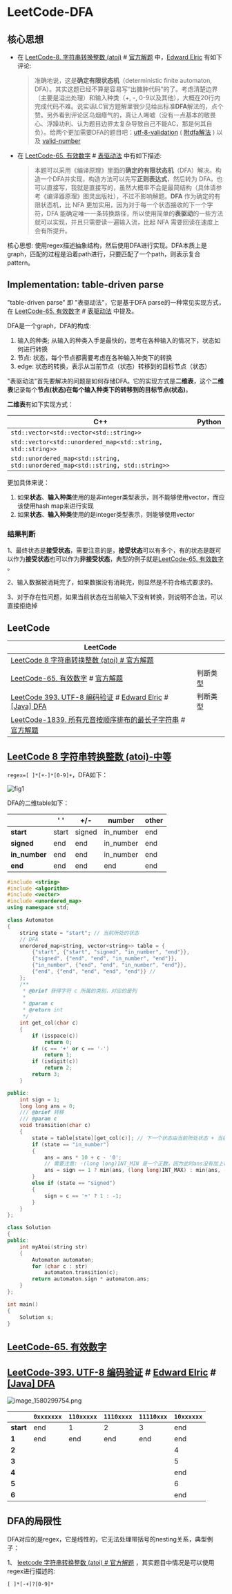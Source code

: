 # LeetCode-DFA



## 核心思想

- 在 [LeetCode-8. 字符串转换整数 (atoi)](https://leetcode.cn/problems/string-to-integer-atoi/)  # [官方解题](https://leetcode.cn/problems/string-to-integer-atoi/solution/zi-fu-chuan-zhuan-huan-zheng-shu-atoi-by-leetcode-/) 中，[Edward Elric](https://leetcode.cn/u/zdxiq125/) 有如下评论:

  >  准确地说，这是**确定有限状态机**（deterministic finite automaton, DFA）。其实这题已经不算是容易写“出臃肿代码”的了。考虑清楚边界（主要是溢出处理）和输入种类（+, -, 0-9以及其他），大概在20行内完成代码不难。说实话LC官方题解里很少见给出标准**DFA**解法的，点个赞。另外看到评论区乌烟瘴气的，真让人唏嘘（没有一点基本的敬畏心、浮躁功利、认为题目边界太复杂导致自己不能AC，那是何其自负）。给两个更加需要DFA的题目吧：[utf-8-validation](https://leetcode.cn/problems/utf-8-validation/) ( [附dfa解法](https://leetcode.cn/problems/utf-8-validation/solution/java-dfa-by-zdxiq125/) ) 以及 [valid-number](https://leetcode.cn/problems/valid-number/)



- 在 [LeetCode-65. 有效数字](https://leetcode.cn/problems/valid-number/) # [表驱动法](https://leetcode.cn/problems/valid-number/solution/biao-qu-dong-fa-by-user8973/) 中有如下描述:

  > 本题可以采用《编译原理》里面的**确定的有限状态机**（DFA）解决。构造一个DFA并实现，构造方法可以先写**正则表达式**，然后转为 DFA，也可以直接写，我就是直接写的，虽然大概率不会是最简结构（具体请参考《编译器原理》图灵出版社），不过不影响解题。**DFA** 作为确定的有限状态机，比 NFA 更加实用，因为对于每一个状态接收的下一个字符，DFA 能确定唯一一条转换路径，所以使用简单的**表驱动**的一些方法就可以实现，并且只需要读一遍输入流，比起 NFA 需要回读在速度上会有所提升。
  >



核心思想: 使用regex描述抽象结构，然后使用DFA进行实现。DFA本质上是graph，匹配的过程是沿着path进行，只要匹配了一个path，则表示复合pattern。

## Implementation: table-driven parse

"table-driven parse" 即 "表驱动法"，它是基于DFA parse的一种常见实现方式，在 [LeetCode-65. 有效数字](https://leetcode.cn/problems/valid-number/) # [表驱动法](https://leetcode.cn/problems/valid-number/solution/biao-qu-dong-fa-by-user8973/) 中提及。

DFA是一个graph，DFA的构成: 

1. 输入的种类; 从输入的种类入手是最快的，思考在各种输入的情况下，状态如何进行转换
2. 节点: 状态，每个节点都需要考虑在各种输入种类下的转换
3. edge: 状态的转换，表示从当前节点（状态）转移到的目标节点（状态） 

"表驱动法"首先要解决的问题是如何存储DFA。它的实现方式是**二维表**，这个**二维表**记录每个**节点(状态)**在每个输入种类下的转移到的**目标节点(状态)**。



**二维表**有如下实现方式：

| C++                                                          | Python |
| ------------------------------------------------------------ | ------ |
| `std::vector<std::vector<std::string>>`                      |        |
| `std::vector<std::unordered_map<std::string, std::string>>`  |        |
| `std::unordered_map<std::string, std::unordered_map<std::string, std::string>>` |        |

更加具体来说：

1. 如果**状态**、**输入种类**使用的是非integer类型表示，则不能够使用vector，而应该使用hash map来进行实现
2. 如果**状态**、**输入种类**使用的是integer类型表示，则能够使用vector

### 结果判断

1、最终状态是**接受状态**，需要注意的是，**接受状态**可以有多个，有的状态是既可以作为**接受状态**也可以作为**非接受状态**，典型的例子就是[LeetCode-65. 有效数字](https://leetcode.cn/problems/valid-number/) 。

2、输入数据被消耗完了，如果数据没有消耗完，则显然是不符合格式要求的。

3、对于存在性问题，如果当前状态在当前输入下没有转换，则说明不合法，可以直接拒绝掉



## LeetCode

| LeetCode                                                     |          |
| ------------------------------------------------------------ | -------- |
| [LeetCode 8 字符串转换整数 (atoi) # 官方解题](https://leetcode.cn/problems/string-to-integer-atoi/solution/zi-fu-chuan-zhuan-huan-zheng-shu-atoi-by-leetcode-/) |          |
| [LeetCode-65. 有效数字](https://leetcode.cn/problems/valid-number/) # [官方解题](https://leetcode.cn/problems/valid-number/solution/you-xiao-shu-zi-by-leetcode-solution-298l/) | 判断类型 |
| [LeetCode 393. UTF-8 编码验证](https://leetcode.cn/problems/utf-8-validation/) # [Edward Elric](https://leetcode.cn/u/zdxiq125/) # [[Java] DFA](https://leetcode.cn/problems/utf-8-validation/solution/java-dfa-by-zdxiq125/) | 判断类型 |
| [LeetCode-1839. 所有元音按顺序排布的最长子字符串](https://leetcode.cn/problems/longest-substring-of-all-vowels-in-order/) # [官方解题](https://leetcode.cn/problems/longest-substring-of-all-vowels-in-order/solutions/742722/suo-you-yuan-yin-an-shun-xu-pai-bu-de-zu-9wqg/) |          |



## [LeetCode 8 字符串转换整数 (atoi)-中等](https://leetcode.cn/problems/string-to-integer-atoi/description/)

`regex=[ ]*[+-]*[0-9]+`，DFA如下：

![fig1](./LeetCode-8-DFA.png)

DFA的二维table如下：

|               | ' '   | +/-    | number    | other |
| ------------- | ----- | ------ | --------- | ----- |
| **start**     | start | signed | in_number | end   |
| **signed**    | end   | end    | in_number | end   |
| **in_number** | end   | end    | in_number | end   |
| **end**       | end   | end    | end       | end   |



```C++
#include <string>
#include <algorithm>
#include <vector>
#include <unordered_map>
using namespace std;

class Automaton
{
    string state = "start"; // 当前所处的状态
    // DFA
    unordered_map<string, vector<string>> table = {
        {"start", {"start", "signed", "in_number", "end"}},
        {"signed", {"end", "end", "in_number", "end"}},
        {"in_number", {"end", "end", "in_number", "end"}},
        {"end", {"end", "end", "end", "end"}} //
    };
    /**
     * @brief 获得字符 c 所属的类别，对应的是列
     *
     * @param c
     * @return int
     */
    int get_col(char c)
    {
        if (isspace(c))
            return 0;
        if (c == '+' or c == '-')
            return 1;
        if (isdigit(c))
            return 2;
        return 3;
    }

public:
    int sign = 1;
    long long ans = 0;
    /// @brief 转移
    /// @param c
    void transition(char c)
    {
        state = table[state][get_col(c)]; // 下一个状态由当前所处状态 + 当前的输入决定的
        if (state == "in_number")
        {
            ans = ans * 10 + c - '0';
            // 需要注意: -(long long)INT_MIN 是一个正数，因为此时ans没有加上符号，一直是正数
            ans = sign == 1 ? min(ans, (long long)INT_MAX) : min(ans, -(long long)INT_MIN);
        }
        else if (state == "signed")
        {
            sign = c == '+' ? 1 : -1;
        }
    }
};

class Solution
{
public:
    int myAtoi(string str)
    {
        Automaton automaton;
        for (char c : str)
            automaton.transition(c);
        return automaton.sign * automaton.ans;
    }
};

int main()
{
    Solution s;
}
```





## [LeetCode-65. 有效数字](https://leetcode.cn/problems/valid-number/) 





## [LeetCode-393. UTF-8 编码验证](https://leetcode.cn/problems/utf-8-validation/) # [Edward Elric](https://leetcode.cn/u/zdxiq125/) # [[Java] DFA](https://leetcode.cn/problems/utf-8-validation/solution/java-dfa-by-zdxiq125/) 



![image_1580299754.png](https://pic.leetcode.cn/c10666acd2caef8235c204a12941fd74d87fd4ffb39ed747d35eaaf1f69772f6-image_1580299754.png)



|           | `0xxxxxxx` | `110xxxxx` | `1110xxxx` | `11110xxx` | `10xxxxxx` |
| --------- | ---------- | ---------- | ---------- | ---------- | ---------- |
| **start** | end        | 1          | 2          | 3          | end        |
| **1**     | end        | end        | end        | end        | end        |
| **2**     |            |            |            |            | 4          |
| **3**     |            |            |            |            | 5          |
| **4**     |            |            |            |            | end        |
| **5**     |            |            |            |            | 6          |
| **6**     |            |            |            |            | end        |





## DFA的局限性

DFA对应的是regex，它是线性的，它无法处理带括号的nesting关系，典型例子：

1、 [leetcode 字符串转换整数 (atoi) # 官方解题](https://leetcode.cn/problems/string-to-integer-atoi/solution/zi-fu-chuan-zhuan-huan-zheng-shu-atoi-by-leetcode-/) ，其实题目中情况是可以使用regex进行描述的:

```
[ ]*[-+]?[0-9]*
```

